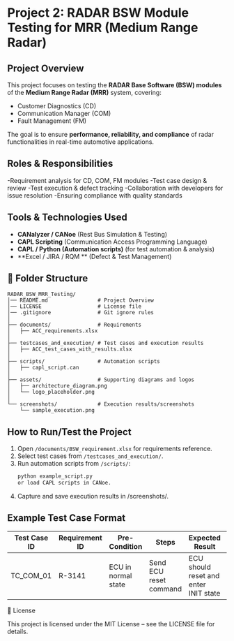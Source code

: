 # Project 2: RADAR BSW Module Testing for MRR (Medium Range Radar)

## Project Overview
This project focuses on testing the **RADAR Base Software (BSW) modules** of the **Medium Range Radar (MRR)** system, covering:
- Customer Diagnostics (CD)
- Communication Manager (COM)
- Fault Management (FM)

The goal is to ensure **performance, reliability, and compliance** of radar functionalities in real-time automotive applications.


## Roles & Responsibilities

-Requirement analysis for CD, COM, FM modules
-Test case design & review
-Test execution & defect tracking
-Collaboration with developers for issue resolution
-Ensuring compliance with quality standards

##  Tools & Technologies Used
- **CANalyzer / CANoe** (Rest Bus Simulation & Testing)
- **CAPL Scripting** (Communication Access Programming Language)
- **CAPL / Python (Automation scripts)** (for test automation & analysis)
- **Excel / JIRA / RQM ** (Defect & Test Management)

## 📂 Folder Structure
```
RADAR_BSW_MRR_Testing/
│── README.md                # Project Overview
│── LICENSE                  # License file
│── .gitignore               # Git ignore rules
│
├── documents/               # Requirements
│   ├── ACC_requirements.xlsx
│
├── testcases_and_execution/ # Test cases and execution results
│   ├── ACC_test_cases_with_results.xlsx
│
├── scripts/                 # Automation scripts
│   ├── capl_script.can
│
├── assets/                  # Supporting diagrams and logos
│   ├── architecture_diagram.png
│   └── logo_placeholder.png
│
└── screenshots/             # Execution results/screenshots
    └── sample_execution.png
```


##  How to Run/Test the Project
1. Open `/documents/BSW_requirement.xlsx` for requirements reference.
2. Select test cases from `/testcases_and_execution/`.
3. Run automation scripts from `/scripts/`:
   ```bash
   python example_script.py
   or load CAPL scripts in CANoe.  
4. Capture and save execution results in /screenshots/.


## Example Test Case Format

| Test Case ID | Requirement ID | Pre-Condition       | Steps                  | Expected Result                       | Status |
| ------------ | -------------- | ------------------- | ---------------------- | ------------------------------------- | ------ |
| TC\_COM\_01  | R-3141         | ECU in normal state | Send ECU reset command | ECU should reset and enter INIT state | Pass   |



📜 License

This project is licensed under the MIT License – see the LICENSE file for details.
